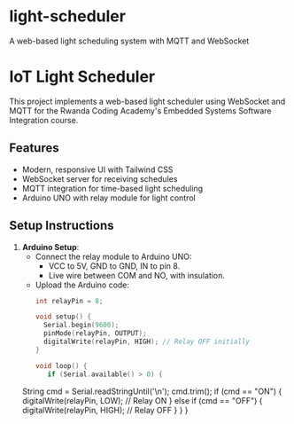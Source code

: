 # light-scheduler
A web-based light scheduling system with MQTT and WebSocket
# IoT Light Scheduler

This project implements a web-based light scheduler using WebSocket and MQTT for the Rwanda Coding Academy's Embedded Systems Software Integration course.

## Features
- Modern, responsive UI with Tailwind CSS
- WebSocket server for receiving schedules
- MQTT integration for time-based light scheduling
- Arduino UNO with relay module for light control

## Setup Instructions
1. **Arduino Setup**:
   - Connect the relay module to Arduino UNO:
     - VCC to 5V, GND to GND, IN to pin 8.
     - Live wire between COM and NO, with insulation.
   - Upload the Arduino code:
     ```cpp
     int relayPin = 8;

     void setup() {
       Serial.begin(9600);
       pinMode(relayPin, OUTPUT);
       digitalWrite(relayPin, HIGH); // Relay OFF initially
     }

     void loop() {
        if (Serial.available() > 0) {
    String cmd = Serial.readStringUntil('\n');
    cmd.trim();
    if (cmd == "ON") {
      digitalWrite(relayPin, LOW); // Relay ON
    } else if (cmd == "OFF") {
      digitalWrite(relayPin, HIGH); // Relay OFF
    }
  }
     }
